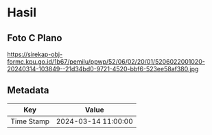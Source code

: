 # Hasil

## Foto C Plano

https://sirekap-obj-formc.kpu.go.id/1b67/pemilu/ppwp/52/06/02/20/01/5206022001020-20240314-103849--21d34bd0-9721-4520-bbf6-523ee58af380.jpg


## Metadata

| Key        | Value               |
| ---------- | ------------------- |
| Time Stamp | 2024-03-14 11:00:00 |



